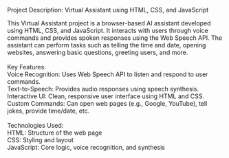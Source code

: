 Project Description: Virtual Assistant using HTML, CSS, and JavaScript<br>

This Virtual Assistant project is a browser-based AI assistant developed using HTML, CSS, and JavaScript. It interacts with users through voice commands and provides spoken responses using the Web Speech API. The assistant can perform tasks such as telling the time and date, opening websites, answering basic questions, greeting users, and more.
<br><br>
Key Features:<br>
Voice Recognition: Uses Web Speech API to listen and respond to user commands.
<br>
Text-to-Speech: Provides audio responses using speech synthesis.
<br>
Interactive UI: Clean, responsive user interface using HTML and CSS.
<br>
Custom Commands: Can open web pages (e.g., Google, YouTube), tell jokes, provide time/date, etc.
<br><br>
Technologies Used:<br>
HTML: Structure of the web page
<br>
CSS: Styling and layout
<br>
JavaScript: Core logic, voice recognition, and synthesis
